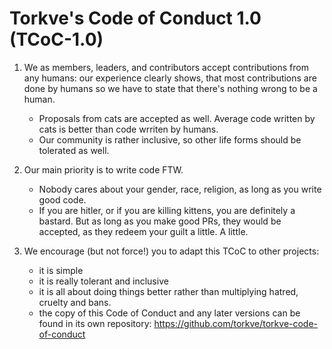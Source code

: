 # Torkve's Code of Conduct 1.0 (TCoC-1.0)

1. We as members, leaders, and contributors accept contributions from any humans:
   our experience clearly shows, that most contributions are done by humans so we
   have to state that there's nothing wrong to be a human.
   
   * Proposals from cats are accepted as well. Average code written by cats is
     better than code wrriten by humans.
   * Our community is rather inclusive, so other life forms should be tolerated
     as well.
     
2. Our main priority is to write code FTW.
   
   * Nobody cares about your gender, race, religion, as long as you write good
     code.
   * If you are hitler, or if you are killing kittens, you are definitely a
     bastard. But as long as you make good PRs, they would be accepted, as
     they redeem your guilt a little. A little.

3. We encourage (but not force!) you to adapt this TCoC to other projects:
   * it is simple
   * it is really tolerant and inclusive
   * it is all about doing things better rather than multiplying hatred,
     cruelty and bans.
   * the copy of this Code of Conduct and any later versions can be found in
     its own repository: https://github.com/torkve/torkve-code-of-conduct
